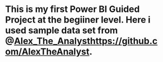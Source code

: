 # This is my first Power BI Guided Project at the begiiner level. Here i used sample data set from @[Alex_The_Analyst](https://github.com/AlexTheAnalyst)https://github.com/AlexTheAnalyst.
